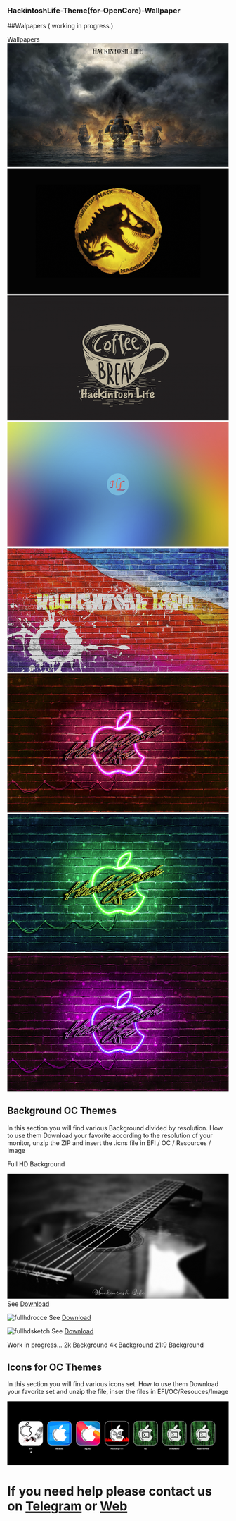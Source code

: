 ### HackintoshLife-Theme(for-OpenCore)-Wallpaper

##Walpapers ( working in progress )

Wallpapers
![Wall pirati](./Screenshot/pirati.png)
![Wall jurassic](./Screenshot/jurassic.png)
![Wall break](./Screenshot/break.png)
![Wall gradient](./Screenshot/gradient.png)
![Wall graffiti](./Screenshot/graffiti.png)
![Wall hlrosso](./Screenshot/hlrosso.png)
![Wall hlverde](./Screenshot/hlverde.png)
![Wall hlviola](./Screenshot/hlviola.png)

## Background OC Themes

In this section you will find various Background divided by resolution.
How to use them Download your favorite according to the resolution of your monitor, unzip the ZIP and insert the .icns file in EFI / OC / Resources / Image

Full HD Background

![fullhdchitarra](./Screenshot/fullhdchitarra.png)
See [Download](https://github.com/Hackintoshlifeit/OC-Theme-HackintoshLife/blob/master/Background/fullhdchitarra.zip)

![fullhdrocce](./Screenshot/fullhdrocce.png)
See [Download](https://github.com/Hackintoshlifeit/OC-Theme-HackintoshLife/blob/master/Background/fullhdrocce.zip)

![fullhdsketch](./Screenshot/fullhdsketch.png)
See [Download](https://github.com/Hackintoshlifeit/OC-Theme-HackintoshLife/blob/master/Background/fullhdsketch.zip)

Work in progress... 2k Background
4k Background
21:9 Background

## Icons for OC Themes

In this section you will find various icons set.
How to use them Download your favorite set and unzip the file, inser the files in EFI/OC/Resouces/Image

![infodp1](./Screenshot/1.png)


# If you need help please contact us on [Telegram](https://t.me/HackintoshLife_it) or [Web](https://www.hackintoshlife.it/)
